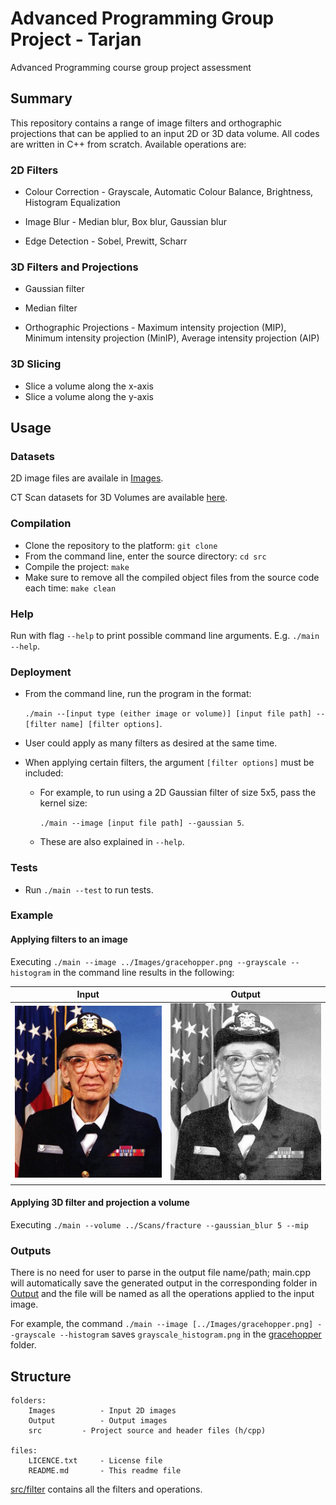 # Advanced Programming Group Project - Tarjan
Advanced Programming course group project assessment

## Summary

This repository contains a range of image filters and orthographic projections that can be applied to an input 2D or 3D data volume. All codes are written in C++ from scratch. Available operations are:

### 2D Filters

* Colour Correction - Grayscale, Automatic Colour Balance, Brightness, Histogram Equalization
* Image Blur - Median blur, Box blur, Gaussian blur
	
* Edge Detection - Sobel, Prewitt, Scharr

### 3D Filters and Projections
* Gaussian filter
* Median filter

* Orthographic Projections - Maximum intensity projection (MIP), Minimum intensity projection (MinIP), Average intensity projection (AIP)

### 3D Slicing

* Slice a volume along the x-axis
* Slice a volume along the y-axis

## Usage

### Datasets

2D image files are availale in [Images](https://github.com/ese-msc-2022/advanced-programming-group-tarjan/tree/main/Images).

CT Scan datasets for 3D Volumes are available [here](https://imperiallondon-my.sharepoint.com/:u:/g/personal/tmd02_ic_ac_uk/EafXMuNsbcNGnRpa8K62FjkBvIKvCswl1riz7hPDHpHdSQ).

### Compilation

* Clone the repository to the platform: `git clone`
* From the command line, enter the source directory: `cd src`
* Compile the project: `make`
* Make sure to remove all the compiled object files from the source code each time: `make clean`

### Help

Run with flag `--help` to print possible command line arguments. E.g. `./main --help`.   

### Deployment

* From the command line, run the program in the format: 

 	`./main --[input type (either image or volume)] [input file path] --[filter name] [filter options]`.
* User could apply as many filters as desired at the same time.
* When applying certain filters, the argument `[filter options]` must be included:
  * For example, to run using a 2D Gaussian filter of size 5x5, pass the kernel size:
  
  	`./main --image [input file path] --gaussian 5`.
  * These are also explained in `--help`.
  
 ### Tests
 
 * Run `./main --test` to run tests.
 
 
 
### Example

#### Applying filters to an image

Executing
`./main --image ../Images/gracehopper.png --grayscale --histogram`
in the command line results in the following:

Input             |  Output
:----------------:|:---------------:
![](./Images/gracehopper.png)  |  ![](./Output/gracehopper/grayscale_histogram.png)

#### Applying 3D filter and projection a volume

Executing
`./main --volume ../Scans/fracture --gaussian_blur 5 --mip`

### Outputs

There is no need for user to parse in the output file name/path; main.cpp will automatically save the generated output in the corresponding folder in [Output](https://github.com/ese-msc-2022/advanced-programming-group-tarjan/tree/main/Output) and the file will be named as all the operations applied to the input image.

For example, the command `./main --image [../Images/gracehopper.png] --grayscale --histogram` saves `grayscale_histogram.png` in the [gracehopper](https://github.com/ese-msc-2022/advanced-programming-group-tarjan/tree/main/Output/gracehopper) folder.

## Structure

```
folders:
	Images			- Input 2D images
	Output			- Output images
	src			- Project source and header files (h/cpp)
	
files:
	LICENCE.txt		- License file
	README.md		- This readme file
```

[src/filter](https://github.com/ese-msc-2022/advanced-programming-group-tarjan/tree/main/src/filter) contains all the filters and operations.

##
